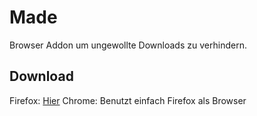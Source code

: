 # Made

Browser Addon um ungewollte Downloads zu verhindern.

## Download

Firefox: [Hier](https://made.hems2.de)
Chrome: Benutzt einfach Firefox als Browser
